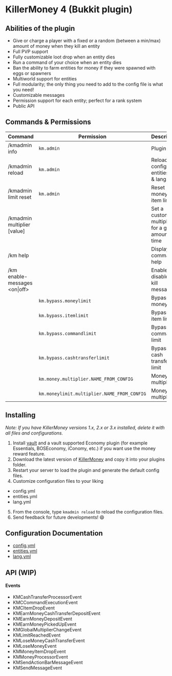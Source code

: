 # KillerMoney 4 (Bukkit plugin)

## Abilities of the plugin
- Give or charge a player with a fixed or a random (between a min/max) amount of money when they kill an entity
- Full PVP support
- Fully customizable loot drop when an entity dies
- Run a command of your choice when an entity dies
- Ban the ability to farm entities for money if they were spawned with eggs or spawners
- Multiworld support for entities
- Full modularity; the only thing you need to add to the config file is what you need!
- Customizable messages
- Permission support for each entity; perfect for a rank system
- Public API

## Commands & Permissions
| Command | Permission | Description |
| ------------- | ------------- | ------------- |
| /kmadmin info | `km.admin` | Plugin info |
| /kmadmin reload | `km.admin` | Reload config.yml, entities.yml & lang.yml |
| /kmadmin limit reset | `km.admin` | Reset money & item limits |
| /kmadmin multiplier <function> [value] |  | Set a custom multiplier for a given amount of time |
| /km help |  | Display command help |
| /km enable-messages <on\|off> |  | Enable or disable the kill messages |
|  | `km.bypass.moneylimit` | Bypass money limit |
|  | `km.bypass.itemlimit` | Bypass item limit |
|  | `km.bypass.commandlimit` | Bypass command limit |
|  | `km.bypass.cashtransferlimit` | Bypass cash transfer limit |
|  | `km.money.multiplier.NAME_FROM_CONFIG` | Money multiplier |
|  | `km.moneylimit.multiplier.NAME_FROM_CONFIG` | Money limit multiplier |

## Installing
*Note: If you have KillerMoney versions 1.x, 2.x or 3.x installed, delete it with all files and configurations.*
1. Install [vault](https://dev.bukkit.org/projects/vault) and a vault supported Economy plugin (for example Essentials, BOSEconomy, iConomy, etc.) if you want use the money reward feature.
2. Download the latest version of [KillerMoney](https://dev.bukkit.org/projects/killermoney) and copy it into your plugins folder.
3. Restart your server to load the plugin and generate the default config files.
4. Customize configuration files to your liking
  - config.yml
  - entities.yml
  - lang.yml
5. From the console, type `kmadmin reload` to reload the configuration files.
6. Send feedback for future developments! :smile:

## Configuration Documentation
- [config.yml](https://github.com/diecode/KillerMoney/blob/master/docs/Config.md)
- [entities.yml](https://github.com/diecode/KillerMoney/blob/master/docs/Entities.md)
- [lang.yml](https://github.com/diecode/KillerMoney/blob/master/docs/Lang.md)

## API (WIP)

#### Events
- KMCashTransferProcessorEvent
- KMCCommandExecutionEvent
- KMCItemDropEvent
- KMEarnMoneyCashTransferDepositEvent
- KMEarnMoneyDepositEvent
- KMEarnMoneyPickedUpEvent
- KMGlobalMultiplierChangeEvent
- KMLimitReachedEvent
- KMLoseMoneyCashTransferEvent
- KMLoseMoneyEvent
- KMMoneyItemDropEvent
- KMMoneyProcessorEvent
- KMSendActionBarMessageEvent
- KMSendMessageEvent
